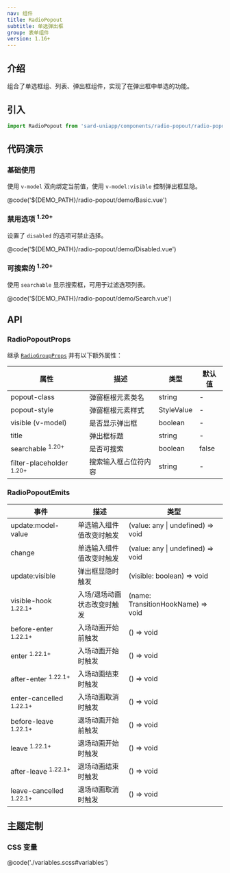 ```yaml
---
nav: 组件
title: RadioPopout
subtitle: 单选弹出框
group: 表单组件
version: 1.16+
---
```


## 介绍

组合了单选框组、列表、弹出框组件，实现了在弹出框中单选的功能。

## 引入

```ts
import RadioPopout from 'sard-uniapp/components/radio-popout/radio-popout.vue'
```

## 代码演示

### 基础使用

使用 `v-model` 双向绑定当前值，使用 `v-model:visible` 控制弹出框显隐。

@code('${DEMO_PATH}/radio-popout/demo/Basic.vue')

### 禁用选项 <sup>1.20+</sup>

设置了 `disabled` 的选项可禁止选择。

@code('${DEMO_PATH}/radio-popout/demo/Disabled.vue')

### 可搜索的 <sup>1.20+</sup>

使用 `searchable` 显示搜索框，可用于过滤选项列表。

@code('${DEMO_PATH}/radio-popout/demo/Search.vue')

## API

### RadioPopoutProps

继承 [`RadioGroupProps`](./radio#RadioGroupProps) 并有以下额外属性：

| 属性                                | 描述                 | 类型       | 默认值 |
| ----------------------------------- | -------------------- | ---------- | ------ |
| popout-class                        | 弹窗框根元素类名     | string     | -      |
| popout-style                        | 弹窗框根元素样式     | StyleValue | -      |
| visible (v-model)                   | 是否显示弹出框       | boolean    | -      |
| title                               | 弹出框标题           | string     | -      |
| searchable <sup>1.20+</sup>         | 是否可搜索           | boolean    | false  |
| filter-placeholder <sup>1.20+</sup> | 搜索输入框占位符内容 | string     | -      |

### RadioPopoutEmits

| 事件                               | 描述                        | 类型                               |
| ---------------------------------- | --------------------------- | ---------------------------------- |
| update:model-value                 | 单选输入组件值改变时触发    | (value: any \| undefined) => void  |
| change                             | 单选输入组件值改变时触发    | (value: any \| undefined) => void  |
| update:visible                     | 弹出框显隐时触发            | (visible: boolean) => void         |
| visible-hook <sup>1.22.1+</sup>    | 入场/退场动画状态改变时触发 | (name: TransitionHookName) => void |
| before-enter <sup>1.22.1+</sup>    | 入场动画开始前触发          | () => void                         |
| enter <sup>1.22.1+</sup>           | 入场动画开始时触发          | () => void                         |
| after-enter <sup>1.22.1+</sup>     | 入场动画结束时触发          | () => void                         |
| enter-cancelled <sup>1.22.1+</sup> | 入场动画取消时触发          | () => void                         |
| before-leave <sup>1.22.1+</sup>    | 退场动画开始前触发          | () => void                         |
| leave <sup>1.22.1+</sup>           | 退场动画开始时触发          | () => void                         |
| after-leave <sup>1.22.1+</sup>     | 退场动画结束时触发          | () => void                         |
| leave-cancelled <sup>1.22.1+</sup> | 退场动画取消时触发          | () => void                         |

## 主题定制

### CSS 变量

@code('./variables.scss#variables')
